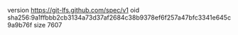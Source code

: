 version https://git-lfs.github.com/spec/v1
oid sha256:9a1ffbbb2cb3134a73d37af2684c38b9378ef6f257a47bfc3341e645c9a9b76f
size 7607
